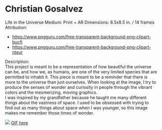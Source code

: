 # Christian Gosalvez

Life in the Universe
Medium: Print + AR
Dimensions: 8.5x8.5 in. / 14 frames
Attribution:
- https://www.pngguru.com/free-transparent-background-png-clipart-bucfj
- https://www.pngguru.com/free-transparent-background-png-clipart-nteur

Description: <br>
	This project is meant to be a representation of how beautiful the universe can be, and how we, as humans, are one of the very limited species that are permitted to inhabit it.  This piece is meant to be a reminder that there is more to the universe than just ourselves.  When looking at the image, I try to produce the senses of wonder and curiosity in people through the vibrant colors and the mesmerizing, moving graphics.  <br>
	I was inspired by my grandfather because he taught me many different things about the vastness of space.  I used to be obsessed with trying to find out as many things about space when I was younger, so this image makes me remember those times of wonder.
  
  ![](https://i.imgur.com/XQg1oih.png)
  [GIF here](https://media.giphy.com/media/WoXiJbuNvd06qvgQYg/giphy.gif)
